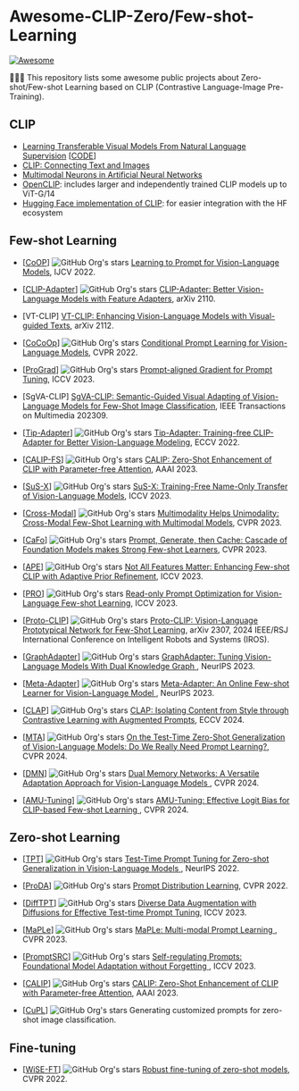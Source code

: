 # Awesome-CLIP-Zero/Few-shot-Learning
[![Awesome](https://cdn.rawgit.com/sindresorhus/awesome/d7305f38d29fed78fa85652e3a63e154dd8e8829/media/badge.svg)](https://github.com/sindresorhus/awesome)

🚀🚀🚀 This repository lists some awesome public projects about Zero-shot/Few-shot Learning based on CLIP (Contrastive Language-Image Pre-Training).

## CLIP 
- [Learning Transferable Visual Models From Natural Language Supervision](https://arxiv.org/abs/2103.00020) [[CODE](https://github.com/openai/CLIP)]
- [CLIP: Connecting Text and Images](https://openai.com/blog/clip/)
- [Multimodal Neurons in Artificial Neural Networks](https://openai.com/blog/multimodal-neurons/)
- [OpenCLIP](https://github.com/mlfoundations/open_clip): includes larger and independently trained CLIP models up to ViT-G/14
- [Hugging Face implementation of CLIP](https://huggingface.co/docs/transformers/model_doc/clip): for easier integration with the HF ecosystem

## Few-shot Learning
* [[CoOP](https://github.com/KaiyangZhou/CoOp)] ![GitHub Org's stars](https://img.shields.io/github/stars/KaiyangZhou%2FCoOp?style=social) [Learning to Prompt for Vision-Language Models](https://arxiv.org/abs/2109.01134), IJCV 2022. 

* [[CLIP-Adapter](https://github.com/gaopengcuhk/CLIP-Adapter)] ![GitHub Org's stars](https://img.shields.io/github/stars/gaopengcuhk%2FCLIP-Adapter?style=social) [CLIP-Adapter: Better Vision-Language Models with Feature Adapters](https://arxiv.org/pdf/2110.04544.pdf), arXiv 2110.

* [VT-CLIP] [VT-CLIP: Enhancing Vision-Language Models with Visual-guided Texts](https://arxiv.org/abs/2112.02399), arXiv 2112.

* [[CoCoOp](https://github.com/KaiyangZhou/CoOp)] ![GitHub Org's stars](https://img.shields.io/github/stars/KaiyangZhou%2FCoOp?style=social) [Conditional Prompt Learning for Vision-Language Models](https://arxiv.org/abs/2203.05557), CVPR 2022.

* [[ProGrad](https://github.com/BeierZhu/Prompt-align)] ![GitHub Org's stars](https://img.shields.io/github/stars/BeierZhu%2FPrompt-align?style=social) [Prompt-aligned Gradient for Prompt Tuning](https://arxiv.org/abs/2205.14865), ICCV 2023.

* [SgVA-CLIP] [SgVA-CLIP: Semantic-Guided Visual Adapting of Vision-Language Models for Few-Shot Image Classification](https://ieeexplore.ieee.org/abstract/document/10243119), IEEE Transactions on Multimedia 202309.

* [[Tip-Adapter](https://github.com/gaopengcuhk/Tip-Adapter)] ![GitHub Org's stars](https://img.shields.io/github/stars/gaopengcuhk%2FTip-Adapter?style=social) [Tip-Adapter: Training-free CLIP-Adapter for Better Vision-Language Modeling](https://arxiv.org/pdf/2207.09519.pdf), ECCV 2022. 

* [[CALIP-FS](https://github.com/ZiyuGuo99/CALIP)] ![GitHub Org's stars](https://img.shields.io/github/stars/ZiyuGuo99%2FCALIP?style=social) [CALIP: Zero-Shot Enhancement of CLIP with Parameter-free Attention](https://arxiv.org/abs/2209.14169), AAAI 2023.

* [[SuS-X](https://github.com/vishaal27/SuS-X)] ![GitHub Org's stars](https://img.shields.io/github/stars/vishaal27%2FSuS-X?style=social) [SuS-X: Training-Free Name-Only Transfer of Vision-Language Models](https://arxiv.org/abs/2211.16198), ICCV 2023. 

* [[Cross-Modal](https://github.com/linzhiqiu/cross_modal_adaptation)] ![GitHub Org's stars](https://img.shields.io/github/stars/linzhiqiu%2Fcross_modal_adaptation?style=social) [Multimodality Helps Unimodality: Cross-Modal Few-Shot Learning with Multimodal Models](https://arxiv.org/pdf/2301.06267.pdf), CVPR 2023.

* [[CaFo](https://github.com/OpenGVLab/CaFo)] ![GitHub Org's stars](https://img.shields.io/github/stars/OpenGVLab%2FCaFo?style=social) [Prompt, Generate, then Cache: Cascade of Foundation Models makes Strong Few-shot Learners](https://arxiv.org/pdf/2303.02151.pdf), CVPR 2023. 

* [[APE](https://github.com/yangyangyang127/APE)] ![GitHub Org's stars](https://img.shields.io/github/stars/yangyangyang127%2FAPE?style=social) [Not All Features Matter: Enhancing Few-shot CLIP with Adaptive Prior Refinement](https://arxiv.org/pdf/2304.01195.pdf), ICCV 2023.
* [[PRO](https://github.com/mlvlab/RPO)] ![GitHub Org's stars](https://img.shields.io/github/stars/mlvlab%2FRPO?style=social) [Read-only Prompt Optimization for Vision-Language Few-shot Learning](https://openaccess.thecvf.com/content/ICCV2023/papers/Lee_Read-only_Prompt_Optimization_for_Vision-Language_Few-shot_Learning_ICCV_2023_paper.pdf), ICCV 2023.

* [[Proto-CLIP](https://github.com/IRVLUTD/Proto-CLIP)] ![GitHub Org's stars](https://img.shields.io/github/stars/IRVLUTD%2FProto-CLIP?style=social) [Proto-CLIP: Vision-Language Prototypical Network for Few-Shot Learning](https://arxiv.org/abs/2307.03073), arXiv 2307, 2024 IEEE/RSJ International Conference on Intelligent Robots and Systems (IROS). 

* [[GraphAdapter](https://github.com/lixinustc/GraphAdapter)] ![GitHub Org's stars](https://img.shields.io/github/stars/lixinustc%2FGraphAdapter
) [GraphAdapter: Tuning Vision-Language Models With Dual Knowledge Graph
](https://arxiv.org/abs/2309.13625), NeurIPS 2023.

* [[Meta-Adapter](https://github.com/ArsenalCheng/Meta-Adapter)] ![GitHub Org's stars](https://img.shields.io/github/stars/ArsenalCheng%2FMeta-Adapter
) [Meta-Adapter: An Online Few-shot Learner for Vision-Language Model
](https://arxiv.org/pdf/2311.03774), NeurIPS 2023.

* [[CLAP](https://github.com/YichaoCai1/CLAP)] ![GitHub Org's stars](https://img.shields.io/github/stars/YichaoCai1%2FCLAP) [CLAP: Isolating Content from Style through
Contrastive Learning with Augmented Prompts](https://arxiv.org/pdf/2311.16445), ECCV 2024.

* [[MTA](https://github.com/MaxZanella/MTA)] ![GitHub Org's stars](https://img.shields.io/github/stars/MaxZanella%2FMTA) [On the Test-Time Zero-Shot Generalization of Vision-Language Models: Do We Really Need Prompt Learning?](https://openaccess.thecvf.com/content/CVPR2024/papers/Zanella_On_the_Test-Time_Zero-Shot_Generalization_of_Vision-Language_Models_Do_We_CVPR_2024_paper.pdf), CVPR 2024.

* [[DMN](https://github.com/YBZh/DMN)] ![GitHub Org's stars](https://img.shields.io/github/stars/YBZh%2FDMN
) [Dual Memory Networks: A Versatile Adaptation Approach for Vision-Language Models
](https://arxiv.org/pdf/2403.17589), CVPR 2024.

* [[AMU-Tuning](https://github.com/TJU-sjyj/AMU-Tuning)] ![GitHub Org's stars](https://img.shields.io/github/stars/TJU-sjyj%2FAMU-Tuning) [AMU-Tuning: Effective Logit Bias for CLIP-based Few-shot Learning
](https://openaccess.thecvf.com/content/CVPR2024/papers/Tang_AMU-Tuning_Effective_Logit_Bias_for_CLIP-based_Few-shot_Learning_CVPR_2024_paper.pdf), CVPR 2024.

## Zero-shot Learning
* [[TPT](https://github.com/azshue/TPT)] ![GitHub Org's stars](https://img.shields.io/github/stars/azshue%2FTPT) [Test-Time Prompt Tuning for Zero-shot Generalization in Vision-Language Models
](https://arxiv.org/pdf/2209.07511.pdf), NeurIPS 2022.

* [[ProDA](https://github.com/bbbdylan/proda)] ![GitHub Org's stars](https://img.shields.io/github/stars/bbbdylan%2Fproda) [Prompt Distribution Learning](vhttps://arxiv.org/abs/2205.03340), CVPR 2022.

* [[DiffTPT](https://github.com/chunmeifeng/DiffTPT)] ![GitHub Org's stars](https://img.shields.io/github/stars/chunmeifeng%2FDiffTPT) [Diverse Data Augmentation with Diffusions for Effective
Test-time Prompt Tuning](https://arxiv.org/pdf/2308.06038), ICCV 2023.

* [[MaPLe](https://github.com/muzairkhattak/multimodal-prompt-learning)] ![GitHub Org's stars](https://img.shields.io/github/stars/muzairkhattak%2Fmultimodal-prompt-learning) [MaPLe: Multi-modal Prompt Learning
](https://arxiv.org/abs/2210.03117), CVPR 2023.

* [[PromptSRC](https://github.com/muzairkhattak/PromptSRC)] ![GitHub Org's stars](https://img.shields.io/github/stars/muzairkhattak%2FPromptSRC) [Self-regulating Prompts: Foundational Model Adaptation without Forgetting
](https://arxiv.org/abs/2307.06948), ICCV 2023.

* [[CALIP](https://github.com/ZiyuGuo99/CALIP)] ![GitHub Org's stars](https://img.shields.io/github/stars/ZiyuGuo99%2FCALIP?style=social) [CALIP: Zero-Shot Enhancement of CLIP with Parameter-free Attention](https://arxiv.org/abs/2209.14169), AAAI 2023.

* [[CuPL](https://github.com/sarahpratt/CuPL)] ![GitHub Org's stars](https://img.shields.io/github/stars/sarahpratt%2FCuPL?style=social) Generating customized prompts for zero-shot image classification. 

## Fine-tuning

* [[WiSE-FT](https://github.com/mlfoundations/wise-ft)] ![GitHub Org's stars](https://img.shields.io/github/stars/mlfoundations%2Fwise-ft?style=social) [Robust fine-tuning of zero-shot models](https://arxiv.org/abs/2109.01903), CVPR 2022.
